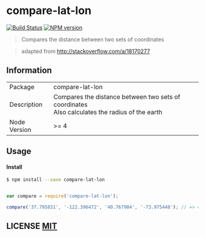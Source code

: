 # compare-lat-lon

[![Build Status](https://travis-ci.org/stevelacy/bump-regex.png?branch=master)](https://travis-ci.org/stevelacy/compare-lat-lon)
[![NPM version](https://badge.fury.io/js/bump-regex.png)](http://badge.fury.io/js/compare-lat-lon)

> Compares the distance between two sets of coordinates

> adapted from http://stackoverflow.com/a/18170277

## Information

<table>
<tr>
<td>Package</td><td>compare-lat-lon</td>
</tr>
<tr>
<td>Description</td>
<td>
  Compares the distance between two sets of coordinates
  <br />
  Also calculates the radius of the earth</td>
</tr>
<tr>
<td>Node Version</td>
<td>>= 4</td>
</tr>
</table>

## Usage

#### Install

```sh
$ npm install --save compare-lat-lon
```

```js

var compare = require('compare-lat-lon');

compare('37.795831', '-122.396472', '40.767904', '-73.975448'); // => 4127.676959594074
```

## LICENSE [MIT](LICENSE)
